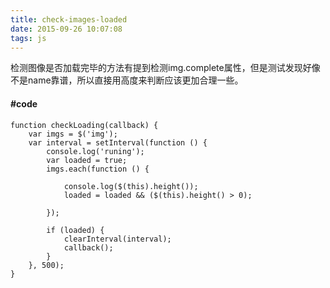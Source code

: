 ```yaml
---
title: check-images-loaded
date: 2015-09-26 10:07:08
tags: js
---
```


检测图像是否加载完毕的方法有提到检测img.complete属性，但是测试发现好像不是name靠谱，所以直接用高度来判断应该更加合理一些。

#### #code
```
function checkLoading(callback) {
    var imgs = $('img');
    var interval = setInterval(function () {
        console.log('runing');
        var loaded = true;
        imgs.each(function () {

            console.log($(this).height());
            loaded = loaded && ($(this).height() > 0);

        });

        if (loaded) {
            clearInterval(interval);
            callback();
        }
    }, 500);
}
```